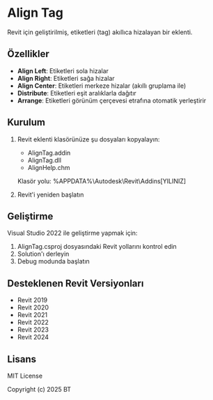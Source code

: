 # Align Tag

Revit için geliştirilmiş, etiketleri (tag) akıllıca hizalayan bir eklenti.

## Özellikler

- **Align Left**: Etiketleri sola hizalar
- **Align Right**: Etiketleri sağa hizalar
- **Align Center**: Etiketleri merkeze hizalar (akıllı gruplama ile)
- **Distribute**: Etiketleri eşit aralıklarla dağıtır
- **Arrange**: Etiketleri görünüm çerçevesi etrafına otomatik yerleştirir

## Kurulum

1. Revit eklenti klasörünüze şu dosyaları kopyalayın:
   - AlignTag.addin
   - AlignTag.dll
   - AlignHelp.chm

   Klasör yolu: %APPDATA%\Autodesk\Revit\Addins\[YILINIZ]

2. Revit'i yeniden başlatın

## Geliştirme

Visual Studio 2022 ile geliştirme yapmak için:

1. AlignTag.csproj dosyasındaki Revit yollarını kontrol edin
2. Solution'ı derleyin
3. Debug modunda başlatın

## Desteklenen Revit Versiyonları

- Revit 2019
- Revit 2020
- Revit 2021
- Revit 2022
- Revit 2023
- Revit 2024

## Lisans

MIT License

Copyright (c) 2025 BT
